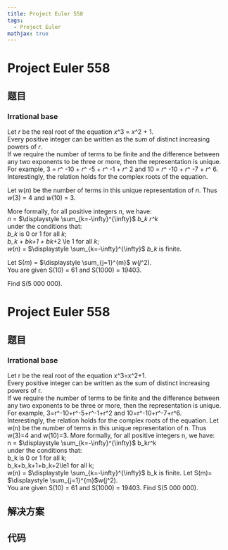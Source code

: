 ```yaml
---
title: Project Euler 558
tags:
  - Project Euler
mathjax: true
---
```

<escape><!-- more --></escape>
    
# Project Euler 558
## 题目
### Irrational base

Let <var>r</var> be the real root of the equation <var>x</var>^3 = <var>x</var>^2 + 1.<br />
Every positive integer can be written as the sum of distinct increasing powers of <var>r</var>.<br />
If we require the number of terms to be finite and the difference between any two exponents to be three or more, then the representation is unique.<br />
For example, 3 = <var>r</var>^ -10 + <var>r</var>^ -5 + <var>r</var>^ -1 + <var>r</var>^ 2 and 10 = <var>r</var>^ -10 + <var>r</var>^ -7 + <var>r</var>^ 6.<br />
Interestingly, the relation holds for the complex roots of the equation.

Let <var>w</var>(<var>n</var>) be the number of terms in this unique representation of <var>n</var>. Thus <var>w</var>(3) = 4 and <var>w</var>(10) = 3.

More formally, for all positive integers <var>n</var>, we have:<br /><var>n</var> = $\displaystyle \sum_{k=-\infty}^{\infty}$ <var>b_k r^k</var><br />
under the conditions that:<br /><var>b_k</var> is 0 or 1 for all <var>k</var>;<br /><var>b_k</var> + <var>b</var>_<var>k</var>+1 + <var>b</var>_<var>k</var>+2 \le 1 for all <var>k</var>;<br /><var>w</var>(<var>n</var>) = $\displaystyle \sum_{k=-\infty}^{\infty}$ <var>b_k</var> is finite.

Let S(<var>m</var>) = $\displaystyle \sum_{j=1}^{m}$ <var>w</var>(<var>j</var>^2).<br />
You are given S(10) = 61 and S(1000) = 19403.

Find S(5 000 000).



# Project Euler 558
## 题目
### Irrational base

Let r be the real root of the equation x^3=x^2+1.<br>Every positive integer can be written as the sum of distinct increasing powers of r.<br>If we require the number of terms to be finite and the difference between any two exponents to be three or more, then the representation is unique.<br>For example, 3=r^-10+r^-5+r^-1+r^2 and 10=r^-10+r^-7+r^6.<br>Interestingly, the relation holds for the complex roots of the equation.
Let w(n) be the number of terms in this unique representation of n. Thus w(3)=4 and w(10)=3.
More formally, for all positive integers n, we have:<br>n = $\displaystyle \sum_{k=-\infty}^{\infty}$ b_kr^k<br>under the conditions that:<br>b_k is 0 or 1 for all k;<br>b_k+b_k+1+b_k+2\le1 for all k;<br>w(n) = $\displaystyle \sum_{k=-\infty}^{\infty}$ b_k is finite.
Let S(m)= $\displaystyle \sum_{j=1}^{m}$w(j^2).<br>You are given S(10) = 61 and S(1000) = 19403.
Find S(5 000 000).


## 解决方案


## 代码


